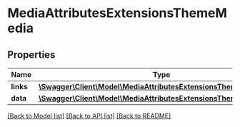 # MediaAttributesExtensionsThemeMedia

## Properties
Name | Type | Description | Notes
------------ | ------------- | ------------- | -------------
**links** | [**\Swagger\Client\Model\MediaAttributesExtensionsThemeMediaLinks**](MediaAttributesExtensionsThemeMediaLinks.md) |  | [optional] 
**data** | [**\Swagger\Client\Model\MediaAttributesExtensionsThemeMediaData[]**](MediaAttributesExtensionsThemeMediaData.md) |  | [optional] 

[[Back to Model list]](../../README.md#documentation-for-models) [[Back to API list]](../../README.md#documentation-for-api-endpoints) [[Back to README]](../../README.md)


